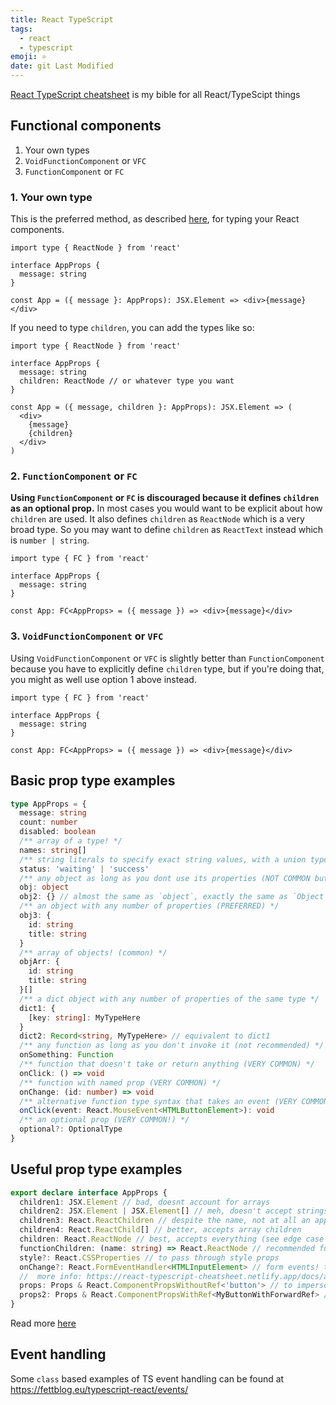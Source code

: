 ```yaml
---
title: React TypeScript
tags:
  - react
  - typescript
emoji: ⚛
date: git Last Modified
---
```


[React TypeScript cheatsheet](https://github.com/typescript-cheatsheets/react-typescript-cheatsheet) is my bible for all React/TypeScipt things

## Functional components

1. Your own types
1. `VoidFunctionComponent` or `VFC`
1. `FunctionComponent` or `FC`

### 1. Your own type

This is the preferred method, as described [here](https://react-typescript-cheatsheet.netlify.app/docs/basic/getting-started/function_components/), for typing your React components.

```tsx twoslash
import type { ReactNode } from 'react'

interface AppProps {
  message: string
}

const App = ({ message }: AppProps): JSX.Element => <div>{message}</div>
```

If you need to type `children`, you can add the types like so:

```tsx twoslash
import type { ReactNode } from 'react'

interface AppProps {
  message: string
  children: ReactNode // or whatever type you want
}

const App = ({ message, children }: AppProps): JSX.Element => (
  <div>
    {message}
    {children}
  </div>
)
```

### 2. `FunctionComponent` or `FC`

**Using `FunctionComponent` or `FC` is discouraged because it defines `children` as an optional prop.** In most cases you would want to be explicit about how `children` are used. It also defines `children` as `ReactNode` which is a very broad type. So you may want to define `children` as `ReactText` instead which is `number | string`.

```tsx twoslash
import type { FC } from 'react'

interface AppProps {
  message: string
}

const App: FC<AppProps> = ({ message }) => <div>{message}</div>
```

### 3. `VoidFunctionComponent` or `VFC`

Using `VoidFunctionComponent` or `VFC` is slightly better than `FunctionComponent` because you have to explicitly define `children` type, but if you're doing that, you might as well use option 1 above instead.

```tsx twoslash
import type { FC } from 'react'

interface AppProps {
  message: string
}

const App: FC<AppProps> = ({ message }) => <div>{message}</div>
```

## Basic prop type examples

```ts
type AppProps = {
  message: string
  count: number
  disabled: boolean
  /** array of a type! */
  names: string[]
  /** string literals to specify exact string values, with a union type to join them together */
  status: 'waiting' | 'success'
  /** any object as long as you dont use its properties (NOT COMMON but useful as placeholder) */
  obj: object
  obj2: {} // almost the same as `object`, exactly the same as `Object`
  /** an object with any number of properties (PREFERRED) */
  obj3: {
    id: string
    title: string
  }
  /** array of objects! (common) */
  objArr: {
    id: string
    title: string
  }[]
  /** a dict object with any number of properties of the same type */
  dict1: {
    [key: string]: MyTypeHere
  }
  dict2: Record<string, MyTypeHere> // equivalent to dict1
  /** any function as long as you don't invoke it (not recommended) */
  onSomething: Function
  /** function that doesn't take or return anything (VERY COMMON) */
  onClick: () => void
  /** function with named prop (VERY COMMON) */
  onChange: (id: number) => void
  /** alternative function type syntax that takes an event (VERY COMMON) */
  onClick(event: React.MouseEvent<HTMLButtonElement>): void
  /** an optional prop (VERY COMMON!) */
  optional?: OptionalType
}
```

## Useful prop type examples

```ts
export declare interface AppProps {
  children1: JSX.Element // bad, doesnt account for arrays
  children2: JSX.Element | JSX.Element[] // meh, doesn't accept strings
  children3: React.ReactChildren // despite the name, not at all an appropriate type; it is a utility
  children4: React.ReactChild[] // better, accepts array children
  children: React.ReactNode // best, accepts everything (see edge case below)
  functionChildren: (name: string) => React.ReactNode // recommended function as a child render prop type
  style?: React.CSSProperties // to pass through style props
  onChange?: React.FormEventHandler<HTMLInputElement> // form events! the generic parameter is the type of event.target
  //  more info: https://react-typescript-cheatsheet.netlify.app/docs/advanced/patterns_by_usecase/#wrappingmirroring
  props: Props & React.ComponentPropsWithoutRef<'button'> // to impersonate all the props of a button element and explicitly not forwarding its ref
  props2: Props & React.ComponentPropsWithRef<MyButtonWithForwardRef> // to impersonate all the props of MyButtonForwardedRef and explicitly forwarding its ref
}
```

Read more [here](https://react-typescript-cheatsheet.netlify.app/docs/basic/getting-started/basic_type_example#useful-react-prop-type-examples)

## Event handling

Some `class` based examples of TS event handling can be found at
https://fettblog.eu/typescript-react/events/
